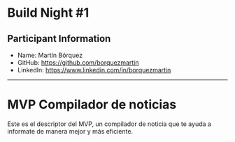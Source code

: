 # Build Night #1

## Participant Information
- Name: Martín Bórquez
- GitHub: https://github.com/borquezmartin
- LinkedIn: https://www.linkedin.com/in/borquezmartin

---

# MVP Compilador de noticias
Este es el descriptor del MVP, un compilador de noticia que te ayuda a informate de manera mejor y más eficiente.
